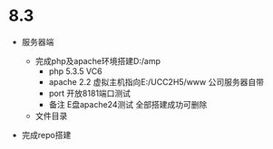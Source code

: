 # 8.3  
- 服务器端  
	- 完成php及apache环境搭建D:/amp  
		- php 5.3.5 VC6  
		- apache 2.2 虚拟主机指向E:/UCC2H5/www 公司服务器自带  
		- port 开放8181端口测试  
		- 备注 E盘apache24测试 全部搭建成功可删除 
	- 文件目录   

- 完成repo搭建    
